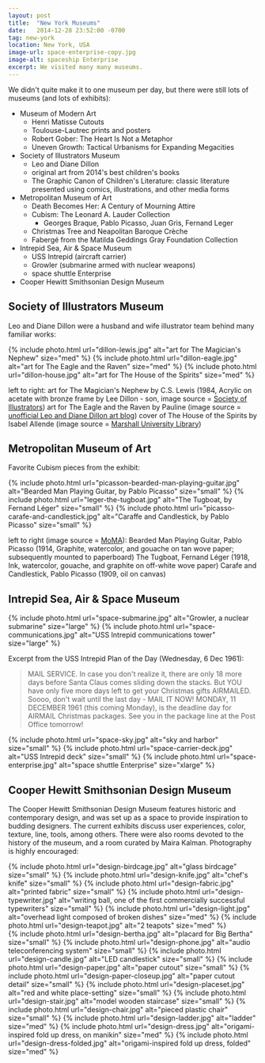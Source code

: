 ```yaml
---
layout: post
title:  "New York Museums"
date:   2014-12-28 23:52:00 -0700
tag: new-york
location: New York, USA
image-url: space-enterprise-copy.jpg
image-alt: spaceship Enterprise
excerpt: We visited many many museums.
---
```

We didn't quite make it to one museum per day, but there were still lots of museums (and lots of exhibits):

- Museum of Modern Art
  - Henri Matisse Cutouts
  - Toulouse-Lautrec prints and posters
  - Robert Gober: The Heart Is Not a Metaphor
  - Uneven Growth: Tactical Urbanisms for Expanding Megacities
- Society of Illustrators Museum
  - Leo and Diane Dillon
  - original art from 2014's best children's books
  - The Graphic Canon of Children's Literature: classic literature presented using comics, illustrations, and other media forms
- Metropolitan Museum of Art
  - Death Becomes Her: A Century of Mourning Attire
  - Cubism: The Leonard A. Lauder Collection
    - Georges Braque, Pablo Picasso, Juan Gris, Fernand Leger
  - Christmas Tree and Neapolitan Baroque Crèche
  - Fabergé from the Matilda Geddings Gray Foundation Collection
- Intrepid Sea, Air & Space Museum
  - USS Intrepid (aircraft carrier)
  - Growler (submarine armed with nuclear weapons)
  - space shuttle Enterprise
- Cooper Hewitt Smithsonian Design Museum

## Society of Illustrators Museum
Leo and Diane Dillon were a husband and wife illustrator team behind many familiar works:

<div class='img-gallery'>
{% include photo.html url="dillon-lewis.jpg" alt="art for The Magician's Nephew" size="med" %}
{% include photo.html url="dillon-eagle.jpg" alt="art for The Eagle and the Raven" size="med" %}
{% include photo.html url="dillon-house.jpg" alt="art for The House of the Spirits" size="med" %}
</div>

left to right:
art for The Magician's Nephew by C.S. Lewis (1984, Acrylic on acetate with bronze frame by Lee Dillon - son, image source = [Society of Illustrators](http://www.societyillustrators.org/The-Museum/2014/Leo-and-Diane-Dillon/The-Art-of-Leo-and-Diane-Dillon.aspx))
art for The Eagle and the Raven by Pauline (image source = [unofficial Leo and Diane Dillon art blog](http://leo-and-diane-dillon.blogspot.com/2011/04/pauline-gedge-eagle-and-raven.html))
cover of The House of the Spirits by Isabel Allende (image source = [Marshall University Library](http://www.marshall.edu/library/bannedbooks/books/houseofthespirits.asp))

## Metropolitan Museum of Art

Favorite Cubism pieces from the exhibit:

<div class='img-gallery'>
{% include photo.html url="picasson-bearded-man-playing-guitar.jpg" alt="Bearded Man Playing Guitar, by Pablo Picasso" size="small" %}
{% include photo.html url="leger-the-tugboat.jpg" alt="The Tugboat, by Fernand Léger" size="small" %}
{% include photo.html url="picasso-carafe-and-candlestick.jpg" alt="Caraffe and Candlestick, by Pablo Picasso" size="small" %}
</div>

left to right (image source = [MoMA](http://www.moma.org/)):
Bearded Man Playing Guitar, Pablo Picasso (1914, Graphite, watercolor, and gouache on tan wove paper; subsequently mounted to paperboard)
The Tugboat, Fernand Léger (1918, Ink, watercolor, gouache, and graphite on off-white wove paper)
Carafe and Candlestick, Pablo Picasso (1909, oil on canvas)

## Intrepid Sea, Air & Space Museum

<div class='img-gallery'>
{% include photo.html url="space-submarine.jpg" alt="Growler, a nuclear submarine" size="large" %}
{% include photo.html url="space-communications.jpg" alt="USS Intrepid communications tower" size="large" %}
</div>

Excerpt from the USS Intrepid Plan of the Day (Wednesday, 6 Dec 1961):

> MAIL SERVICE. In case you don't realize it, there are only 18 more days before Santa Claus comes sliding down the stacks. But YOU have only five more days left to get your Christmas gifts AIRMAILED. Soooo, don't wait until the last day - MAIL IT NOW! MONDAY, 11 DECEMBER 1961 (this coming Monday), is the deadline day for AIRMAIL Christmas packages. See you in the package line at the Post Office tomorrow!

<div class='img-gallery'>
{% include photo.html url="space-sky.jpg" alt="sky and harbor" size="small" %}
{% include photo.html url="space-carrier-deck.jpg" alt="USS Intrepid deck" size="small" %}
{% include photo.html url="space-enterprise.jpg" alt="space shuttle Enterprise" size="xlarge" %}
</div>

## Cooper Hewitt Smithsonian Design Museum

The Cooper Hewitt Smithsonian Design Museum features historic and contemporary design, and was set up as a space to provide inspiration to budding designers. The current exhibits discuss user experiences, color, texture, line, tools, among others. There were also rooms devoted to the history of the museum, and a room curated by Maira Kalman. Photography is highly encouraged:

<div class='img-gallery'>
{% include photo.html url="design-birdcage.jpg" alt="glass birdcage" size="small" %}
{% include photo.html url="design-knife.jpg" alt="chef's knife" size="small" %}
{% include photo.html url="design-fabric.jpg" alt="printed fabric" size="small" %}
{% include photo.html url="design-typewriter.jpg" alt="writing ball, one of the first commercially successful typewriters" size="small" %}
{% include photo.html url="design-light.jpg" alt="overhead light composed of broken dishes" size="med" %}
{% include photo.html url="design-teapot.jpg" alt="2 teapots" size="med" %}
</div>
<div class='img-gallery'>
{% include photo.html url="design-bertha.jpg" alt="placard for Big Bertha" size="small" %}
{% include photo.html url="design-phone.jpg" alt="audio teleconferencing system" size="small" %}
{% include photo.html url="design-candle.jpg" alt="LED candlestick" size="small" %}
{% include photo.html url="design-paper.jpg" alt="paper cutout" size="small" %}
{% include photo.html url="design-paper-closeup.jpg" alt="paper cutout detail" size="small" %}
{% include photo.html url="design-placeset.jpg" alt="red and white place-setting" size="small" %}
{% include photo.html url="design-stair.jpg" alt="model wooden staircase" size="small" %}
{% include photo.html url="design-chair.jpg" alt="pieced plastic chair" size="small" %}
{% include photo.html url="design-ladder.jpg" alt="ladder" size="med" %}
{% include photo.html url="design-dress.jpg" alt="origami-inspired fold up dress, on manikin" size="med" %}
{% include photo.html url="design-dress-folded.jpg" alt="origami-inspired fold up dress, folded" size="med" %}
</div>
